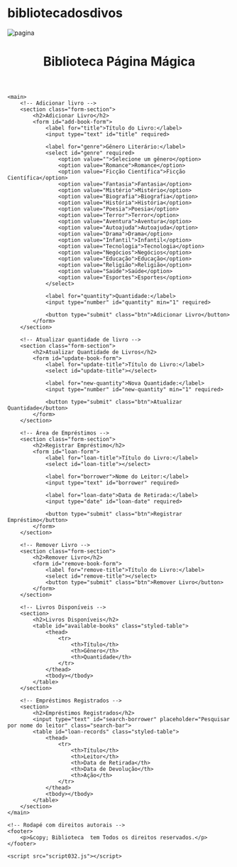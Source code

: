# bibliotecadosdivos
<!DOCTYPE html>
<html lang="pt-br">
<head>
    <meta charset="UTF-8">
    <meta name="viewport" content="width=device-width, initial-scale=1.0">
    <link rel="icon" href="img/pagina.jpeg">
    <link rel="stylesheet" href="img/peppa.gif">
    <link rel="stylesheet" href="styles32.css">
    <title>Gerenciamamento de Biblioteca</title>
</head>
<body>
    <img src="img/pagina.jpeg" alt="pagina">
    <header>
        <h1>Biblioteca Página Mágica</h1>
    </header>

    <main>
        <!-- Adicionar livro -->
        <section class="form-section">
            <h2>Adicionar Livro</h2>
            <form id="add-book-form">
                <label for="title">Título do Livro:</label>
                <input type="text" id="title" required>

                <label for="genre">Gênero Literário:</label>
                <select id="genre" required>
                    <option value="">Selecione um gênero</option>
                    <option value="Romance">Romance</option>
                    <option value="Ficção Científica">Ficção Científica</option>
                    <option value="Fantasia">Fantasia</option>
                    <option value="Mistério">Mistério</option>
                    <option value="Biografia">Biografia</option>
                    <option value="História">História</option>
                    <option value="Poesia">Poesia</option>
                    <option value="Terror">Terror</option>
                    <option value="Aventura">Aventura</option>
                    <option value="Autoajuda">Autoajuda</option>
                    <option value="Drama">Drama</option>
                    <option value="Infantil">Infantil</option>
                    <option value="Tecnologia">Tecnologia</option>
                    <option value="Negócios">Negócios</option>
                    <option value="Educação">Educação</option>
                    <option value="Religião">Religião</option>
                    <option value="Saúde">Saúde</option>
                    <option value="Esportes">Esportes</option>
                </select>

                <label for="quantity">Quantidade:</label>
                <input type="number" id="quantity" min="1" required>

                <button type="submit" class="btn">Adicionar Livro</button>
            </form>
        </section>

        <!-- Atualizar quantidade de livro -->
        <section class="form-section">
            <h2>Atualizar Quantidade de Livros</h2>
            <form id="update-book-form">
                <label for="update-title">Título do Livro:</label>
                <select id="update-title"></select>

                <label for="new-quantity">Nova Quantidade:</label>
                <input type="number" id="new-quantity" min="1" required>

                <button type="submit" class="btn">Atualizar Quantidade</button>
            </form>
        </section>

        <!-- Área de Empréstimos -->
        <section class="form-section">
            <h2>Registrar Empréstimo</h2>
            <form id="loan-form">
                <label for="loan-title">Título do Livro:</label>
                <select id="loan-title"></select>

                <label for="borrower">Nome do Leitor:</label>
                <input type="text" id="borrower" required>

                <label for="loan-date">Data de Retirada:</label>
                <input type="date" id="loan-date" required>

                <button type="submit" class="btn">Registrar Empréstimo</button>
            </form>
        </section>

        <!-- Remover Livro -->
        <section class="form-section">
            <h2>Remover Livro</h2>
            <form id="remove-book-form">
                <label for="remove-title">Título do Livro:</label>
                <select id="remove-title"></select>
                <button type="submit" class="btn">Remover Livro</button>
            </form>
        </section>

        <!-- Livros Disponíveis -->
        <section>
            <h2>Livros Disponíveis</h2>
            <table id="available-books" class="styled-table">
                <thead>
                    <tr>
                        <th>Título</th>
                        <th>Gênero</th>
                        <th>Quantidade</th>
                    </tr>
                </thead>
                <tbody></tbody>
            </table>
        </section>

        <!-- Empréstimos Registrados -->
        <section>
            <h2>Empréstimos Registrados</h2>
            <input type="text" id="search-borrower" placeholder="Pesquisar por nome do leitor" class="search-bar">
            <table id="loan-records" class="styled-table">
                <thead>
                    <tr>
                        <th>Título</th>
                        <th>Leitor</th>
                        <th>Data de Retirada</th>
                        <th>Data de Devolução</th>
                        <th>Ação</th>
                    </tr>
                </thead>
                <tbody></tbody>
            </table>
        </section>
    </main>

    <!-- Rodapé com direitos autorais -->
    <footer>
        <p>&copy; Biblioteca  tem Todos os direitos reservados.</p>
    </footer>

    <script src="script032.js"></script>
</body>
</html>

